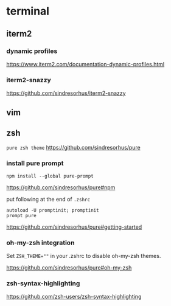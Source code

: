 # terminal

## iterm2
### dynamic profiles
<https://www.iterm2.com/documentation-dynamic-profiles.html>

### iterm2-snazzy
<https://github.com/sindresorhus/iterm2-snazzy>

## vim

## zsh
`pure zsh theme`
<https://github.com/sindresorhus/pure>

### install pure prompt

```
npm install --global pure-prompt
```
<https://github.com/sindresorhus/pure#npm>


put following at the end of `.zshrc`

```
autoload -U promptinit; promptinit
prompt pure
```
<https://github.com/sindresorhus/pure#getting-started>

### oh-my-zsh integration
Set `ZSH_THEME=""` in your .zshrc to disable oh-my-zsh themes.

<https://github.com/sindresorhus/pure#oh-my-zsh>

### zsh-syntax-highlighting
<https://github.com/zsh-users/zsh-syntax-highlighting>
